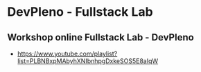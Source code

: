 # DevPleno - Fullstack Lab

## Workshop online Fullstack Lab - DevPleno 
* https://www.youtube.com/playlist?list=PLBNBxpMAbyhXNIbnhpgDxkeSOS5E8aIqW
